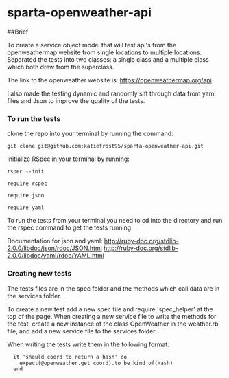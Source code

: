 # sparta-openweather-api

##Brief

To create a service object model that will test api's from the openweathermap website from single locations to multiple locations. Separated the tests into two classes: a single class and a multiple class which both drew from the superclass.

The link to the openweather website is:
https://openweathermap.org/api

I also made the testing dynamic and randomly sift through data from yaml files and Json to improve the quality of the tests.

### To run the tests

clone the repo into your terminal by running the command:

`git clone git@github.com:katiefrost95/sparta-openweather-api.git`

Initialize RSpec in your terminal by running:

`rspec --init`

`require rspec`

`require json`

`require yaml`

To run the tests from your terminal you need to cd into the directory and run the rspec command to get the tests running.

Documentation for json and yaml:
http://ruby-doc.org/stdlib-2.0.0/libdoc/json/rdoc/JSON.html
http://ruby-doc.org/stdlib-2.0.0/libdoc/yaml/rdoc/YAML.html

### Creating new tests
The tests files are in the spec folder and the methods which call data are in the services folder.

To create a new test add a new spec file and require 'spec_helper' at the top of the page. When creating a new service file to write the methods for the test, create a new instance of the class OpenWeather in the weather.rb file, and add a new service file to the services folder.

When writing the tests write them in the following format:

      it 'should coord to return a hash' do
        expect(@openweather.get_coord).to be_kind_of(Hash)
      end
